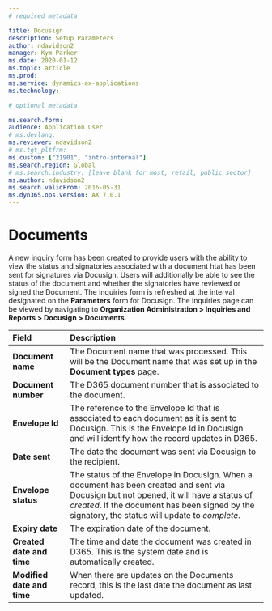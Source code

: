 ```yaml
---
# required metadata

title: Docusign
description: Setup Parameters
author: ndavidson2
manager: Kym Parker
ms.date: 2020-01-12
ms.topic: article
ms.prod: 
ms.service: dynamics-ax-applications
ms.technology: 

# optional metadata

ms.search.form: 
audience: Application User
# ms.devlang: 
ms.reviewer: ndavidson2
# ms.tgt_pltfrm: 
ms.custom: ["21901", "intro-internal"]
ms.search.region: Global 
# ms.search.industry: [leave blank for most, retail, public sector]
ms.author: ndavidson2
ms.search.validFrom: 2016-05-31
ms.dyn365.ops.version: AX 7.0.1
---
```



# Documents

A new inquiry form has been created to provide users with the ability to view the status and signatories associated with a document htat has been sent for signatures via Docusign.  Users will additionally be able to see the status of the document and whether the signatories have reviewed or signed the Document.  The inquiries form is refreshed at the interval designated on the **Parameters** form for Docusign.
The inquiries page can be viewed by navigating to **Organization Administration > Inquiries and Reports > Docusign > Documents**.



| **Field**                         | **Description**                      | 
| :-------------------------------- |:-------------------------------------| 
| **Document name**          | The Document name that was processed. This will be the Document name that was set up in the **Document types** page. |
| **Document number**                |   The D365 document number that is associated to the document.  |
| **Envelope Id**                     | The reference to the Envelope Id that is associated to each document as it is sent to Docusign.  This is the Envelope Id in Docusign and will identify how the record updates in D365.   | 
| **Date sent**                      | The date the document was sent via Docusign to the recipient.     | 
| **Envelope status**                 | The status of the Envelope in Docusign.  When a document has been created and sent via Docusign but not opened, it will have a status of *created*.  If the document has been signed by the signatory, the status will update to *complete*.     | 
|  **Expiry date**                 |   The expiration date of the document.                      |
| **Created date and time**    |   The time and date the document was created in D365.  This is the system date and is automatically created.                               |
| **Modified date and time**   |   When there are updates on the Documents record, this is the last date the document as last updated.                                   | 
